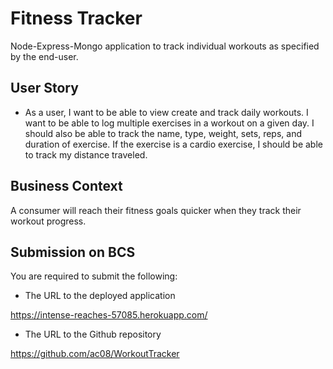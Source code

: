 # Fitness Tracker

Node-Express-Mongo application to track individual workouts as specified by the end-user.

## User Story

* As a user, I want to be able to view create and track daily workouts. I want to be able to log multiple exercises in a workout on a given day. I should also be able to track the name, type, weight, sets, reps, and duration of exercise. If the exercise is a cardio exercise, I should be able to track my distance traveled.

## Business Context

A consumer will reach their fitness goals quicker when they track their workout progress.

## Submission on BCS

You are required to submit the following:

* The URL to the deployed application

https://intense-reaches-57085.herokuapp.com/

* The URL to the Github repository

https://github.com/ac08/WorkoutTracker

